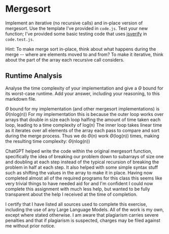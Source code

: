 # Mergesort

Implement an iterative (no recursive calls) and in-place version of mergesort.
Use the template I've provided in `code.js`. Test your new function; I've
provided some basic testing code that uses
[jsverify](https://jsverify.github.io/) in `code.test.js`.

Hint: To make merge sort in-place, think about what happens during the merge --
where are elements moved to and from? To make it iterative, think about the
part of the array each recursive call considers.

## Runtime Analysis

Analyse the time complexity of your implementation and give a $\Theta$ bound for
its worst-case runtime. Add your answer, including your reasoning, to this
markdown file.

$\Theta$ bound for my implementation (and other mergesort implementations) is $\Theta$(nlog(n))
For my implementation this is because the outer loop works over arrays that double in size each loop
halfing the amount of time taken each loop, leading to a time complexity of log(n)
The inner loop takes linear time as it iterates over all elements of the array each pass
to compare and sort during the merge process.
Thus we do $\Theta$(n) work $\Theta$(log(n)) times, making the resulting time complexity:
$\Theta$(nlog(n))

ChatGPT helped write the code within the original mergesort function, specifically the idea of breaking our problem down to subarrays of size one and doubling at each step instead of the typical recursion of breaking the problem in half at each step. It also helped with some simple syntax stuff such as shifting the values in the array to make it in place. Having now completed almost all of the required programs for this class this seems like very trivial things to have needed aid for and I'm confident I could now complete this assignment with much less help, but wanted to be fully transparent about the help I received at the time of completion.

I certify that I have listed all sources used to complete this exercise, including the use
of any Large Language Models. All of the work is my own, except where stated
otherwise. I am aware that plagiarism carries severe penalties and that if plagiarism is
suspected, charges may be filed against me without prior notice.
